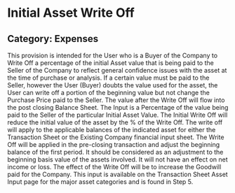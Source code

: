 # Initial Asset Write Off
## Category: Expenses
This provision is intended for the User who is a Buyer of the Company to Write Off a percentage of the initial Asset value that is being paid to the Seller of the Company to reflect general confidence issues with the asset at the time of purchase or analysis.
If a certain value must be paid to the Seller, however the User (Buyer) doubts the value used for the asset, the User can write off a portion of the beginning value but not change the Purchase Price paid to the Seller. The value after the Write Off will flow into the post closing Balance Sheet.
The Input is a Percentage of the value being paid to the Seller of the particular Initial Asset Value.
The Initial Write Off will reduce the initial value of the asset by the % of the Write Off. The write off will apply to the applicable balances of the indicated asset for either the Transaction Sheet or the Existing Company financial input sheet. The Write Off will be applied in the pre-closing transaction and adjust the beginning balance of the first period. It should be considered as an adjustment to the beginning basis value of the assets involved. It will not have an effect on net income or loss.
The effect of the Write Off will be to increase the Goodwill paid for the Company.
This input is available on the Transaction Sheet Asset Input page for the major asset categories and is found in Step 5.
